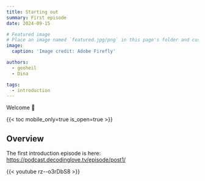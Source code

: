 ```yaml
---
title: Starting out
summary: First episode
date: 2024-09-15

# Featured image
# Place an image named `featured.jpg/png` in this page's folder and customize its options here.
image:
  caption: 'Image credit: Adobe Firefly'

authors:
  - geoheil
  - Dina

tags:
  - introduction
---
```


Welcome 👋

{{< toc mobile_only=true is_open=true >}}

## Overview

The first introduction episode is here: https://podcast.decodinglove.tv/episode/post1/

{{< youtube rz--o3rDbS8 >}}

